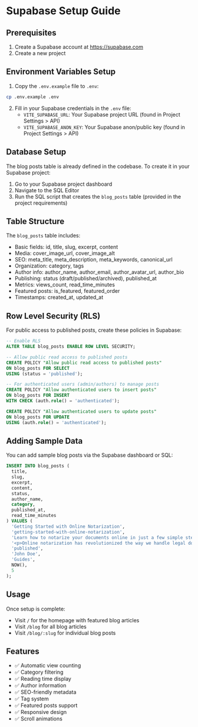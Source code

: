 # Supabase Setup Guide

## Prerequisites
1. Create a Supabase account at https://supabase.com
2. Create a new project

## Environment Variables Setup

1. Copy the `.env.example` file to `.env`:
```bash
cp .env.example .env
```

2. Fill in your Supabase credentials in the `.env` file:
   - `VITE_SUPABASE_URL`: Your Supabase project URL (found in Project Settings > API)
   - `VITE_SUPABASE_ANON_KEY`: Your Supabase anon/public key (found in Project Settings > API)

## Database Setup

The blog posts table is already defined in the codebase. To create it in your Supabase project:

1. Go to your Supabase project dashboard
2. Navigate to the SQL Editor
3. Run the SQL script that creates the `blog_posts` table (provided in the project requirements)

## Table Structure

The `blog_posts` table includes:
- Basic fields: id, title, slug, excerpt, content
- Media: cover_image_url, cover_image_alt
- SEO: meta_title, meta_description, meta_keywords, canonical_url
- Organization: category, tags
- Author info: author_name, author_email, author_avatar_url, author_bio
- Publishing: status (draft/published/archived), published_at
- Metrics: views_count, read_time_minutes
- Featured posts: is_featured, featured_order
- Timestamps: created_at, updated_at

## Row Level Security (RLS)

For public access to published posts, create these policies in Supabase:

```sql
-- Enable RLS
ALTER TABLE blog_posts ENABLE ROW LEVEL SECURITY;

-- Allow public read access to published posts
CREATE POLICY "Allow public read access to published posts"
ON blog_posts FOR SELECT
USING (status = 'published');

-- For authenticated users (admin/authors) to manage posts
CREATE POLICY "Allow authenticated users to insert posts"
ON blog_posts FOR INSERT
WITH CHECK (auth.role() = 'authenticated');

CREATE POLICY "Allow authenticated users to update posts"
ON blog_posts FOR UPDATE
USING (auth.role() = 'authenticated');
```

## Adding Sample Data

You can add sample blog posts via the Supabase dashboard or SQL:

```sql
INSERT INTO blog_posts (
  title,
  slug,
  excerpt,
  content,
  status,
  author_name,
  category,
  published_at,
  read_time_minutes
) VALUES (
  'Getting Started with Online Notarization',
  'getting-started-with-online-notarization',
  'Learn how to notarize your documents online in just a few simple steps.',
  '<p>Online notarization has revolutionized the way we handle legal documents...</p>',
  'published',
  'John Doe',
  'Guides',
  NOW(),
  5
);
```

## Usage

Once setup is complete:
- Visit `/` for the homepage with featured blog articles
- Visit `/blog` for all blog articles
- Visit `/blog/:slug` for individual blog posts

## Features

- ✅ Automatic view counting
- ✅ Category filtering
- ✅ Reading time display
- ✅ Author information
- ✅ SEO-friendly metadata
- ✅ Tag system
- ✅ Featured posts support
- ✅ Responsive design
- ✅ Scroll animations
